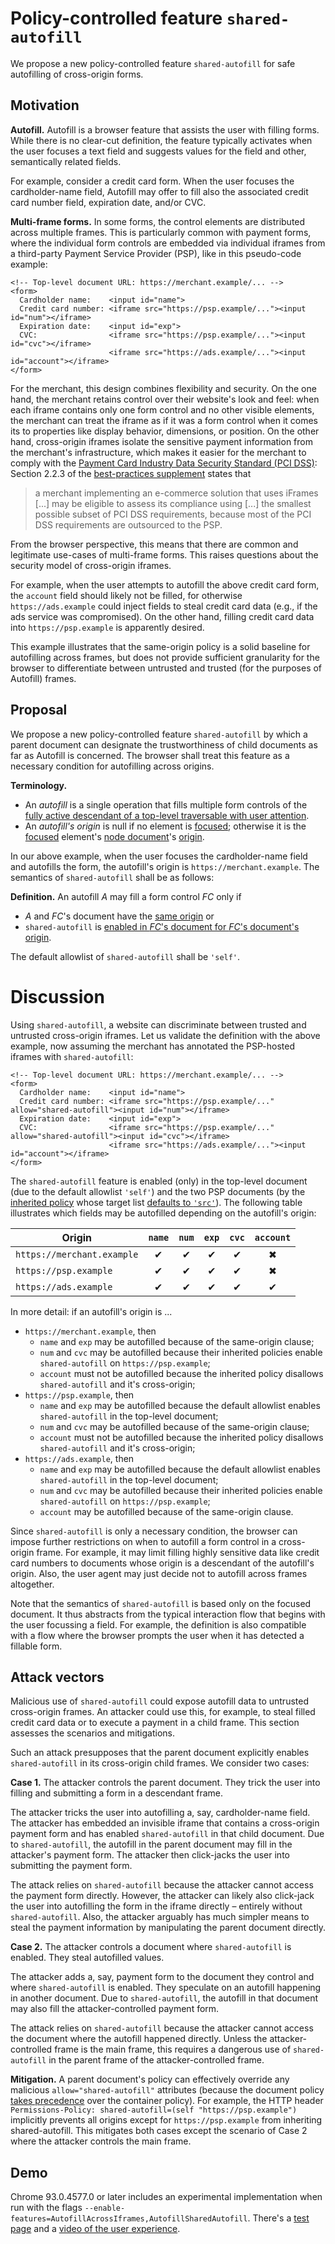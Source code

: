 # Policy-controlled feature `shared-autofill`

We propose a new policy-controlled feature `shared-autofill` for safe autofilling of cross-origin forms.

## Motivation

**Autofill.**
Autofill is a browser feature that assists the user with filling forms.
While there is no clear-cut definition, the feature typically activates when the user focuses a text field and suggests values for the field and other, semantically related fields.

For example, consider a credit card form.
When the user focuses the cardholder-name field, Autofill may offer to fill also the associated credit card number field, expiration date, and/or CVC.

**Multi-frame forms.**
In some forms, the control elements are distributed across multiple frames.
This is particularly common with payment forms, where the individual form controls are embedded via individual iframes from a third-party Payment Service Provider (PSP), like in this pseudo-code example:

```
<!-- Top-level document URL: https://merchant.example/... -->
<form>
  Cardholder name:    <input id="name">
  Credit card number: <iframe src="https://psp.example/..."><input id="num"></iframe>
  Expiration date:    <input id="exp">
  CVC:                <iframe src="https://psp.example/..."><input id="cvc"></iframe>
                      <iframe src="https://ads.example/..."><input id="account"></iframe>
</form>
```

For the merchant, this design combines flexibility and security.
On the one hand, the merchant retains control over their website's look and feel: when each iframe contains only one form control and no other visible elements, the merchant can treat the iframe as if it was a form control when it comes its to properties like display behavior, dimensions, or position.
On the other hand, cross-origin iframes isolate the sensitive payment information from the merchant's infrastructure, which makes it easier for the merchant to comply with the [Payment Card Industry Data Security Standard (PCI DSS)](https://www.pcisecuritystandards.org/): Section 2.2.3 of the [best-practices supplement](https://listings.pcisecuritystandards.org/pdfs/best_practices_securing_ecommerce.pdf) states that
> a merchant implementing an e-commerce solution that uses iFrames [...] may be eligible to assess its compliance using [...] the smallest possible subset of PCI DSS requirements, because most of the PCI DSS requirements are outsourced to the PSP.

From the browser perspective, this means that there are common and legitimate use-cases of multi-frame forms.
This raises questions about the security model of  cross-origin iframes.

For example, when the user attempts to autofill the above credit card form, the `account` field should likely not be filled, for otherwise `https://ads.example` could inject fields to steal credit card data (e.g., if the ads service was compromised).
On the other hand, filling credit card data into `https://psp.example` is apparently desired.

This example illustrates that the same-origin policy is a solid baseline for autofilling across frames, but does not provide sufficient granularity for the browser to differentiate between untrusted and trusted (for the purposes of Autofill) frames.

## Proposal

We propose a new policy-controlled feature `shared-autofill` by which a parent document can designate the trustworthiness of child documents as far as Autofill is concerned.
The browser shall treat this feature as a necessary condition for autofilling across origins.

**Terminology.**
* An *autofill* is a single operation that fills multiple form controls of the [fully active descendant of a top-level traversable with user attention](https://html.spec.whatwg.org/multipage/interaction.html#fully-active-descendant-of-a-top-level-traversable-with-user-attention).
* An *autofill's origin* is null if no element is [focused](https://html.spec.whatwg.org/interaction.html#focused); otherwise it is the [focused](https://html.spec.whatwg.org/interaction.html#focused) element's [node document](https://dom.spec.whatwg.org/#concept-node-document)'s [origin](https://dom.spec.whatwg.org/#concept-document-origin).

In our above example, when the user focuses the cardholder-name field and autofills the form, the autofill's origin is `https://merchant.example`.
The semantics of `shared-autofill` shall be as follows:

**Definition.**
An autofill *A* may fill a form control *FC* only if
* *A* and *FC*'s document have the [same origin](https://html.spec.whatwg.org/multipage/origin.html#same-origin) or
* `shared-autofill` is [enabled in *FC*'s document for *FC*'s document's origin](https://w3c.github.io/webappsec-permissions-policy/#algo-is-feature-enabled).

The default allowlist of `shared-autofill` shall be `'self'`.

# Discussion

Using `shared-autofill`, a website can discriminate between trusted and untrusted cross-origin iframes.
Let us validate the definition with the above example, now assuming the merchant has annotated the PSP-hosted iframes with `shared-autofill`:

```
<!-- Top-level document URL: https://merchant.example/... -->
<form>
  Cardholder name:    <input id="name">
  Credit card number: <iframe src="https://psp.example/..." allow="shared-autofill"><input id="num"></iframe>
  Expiration date:    <input id="exp">
  CVC:                <iframe src="https://psp.example/..." allow="shared-autofill"><input id="cvc"></iframe>
                      <iframe src="https://ads.example/..."><input id="account"></iframe>
</form>
```

The `shared-autofill` feature is enabled (only) in the top-level document (due to the default allowlist `'self'`) and the two PSP documents (by the [inherited policy](https://w3c.github.io/webappsec-permissions-policy/#algo-define-inherited-policy-in-container) whose target list [defaults to `'src'`](https://w3c.github.io/webappsec-permissions-policy/#iframe-allow-attribute)).
The following table illustrates which fields may be autofilled depending on the autofill's origin:

| Origin                     | `name`   | `num`    | `exp`    | `cvc`    | `account` |
|----------------------------|:--------:|:--------:|:--------:|:--------:|:---------:|
| `https://merchant.example` | &#10004; | &#10004; | &#10004; | &#10004; | &#10006;  |
| `https://psp.example`      | &#10004; | &#10004; | &#10004; | &#10004; | &#10006;  |
| `https://ads.example`      | &#10004; | &#10004; | &#10004; | &#10004; | &#10004;  |

In more detail: if an autofill's origin is ...
* `https://merchant.example`, then
  - `name` and `exp` may be autofilled because of the same-origin clause;
  - `num` and `cvc` may be autofilled because their inherited policies enable `shared-autofill` on `https://psp.example`;
  - `account` must not be autofilled because the inherited policy disallows `shared-autofill` and it's cross-origin;
* `https://psp.example`, then
  - `name` and `exp` may be autofilled because the default allowlist enables `shared-autofill` in the top-level document;
  - `num` and `cvc` may be autofilled because of the same-origin clause;
  - `account` must not be autofilled because the inherited policy disallows `shared-autofill` and it's cross-origin;
* `https://ads.example`, then
  - `name` and `exp` may be autofilled because the default allowlist enables `shared-autofill` in the top-level document;
  - `num` and `cvc` may be autofilled because their inherited policies enable `shared-autofill` on `https://psp.example`;
  - `account` may be autofilled because of the same-origin clause.

Since `shared-autofill` is only a necessary condition, the browser can impose further restrictions on when to autofill a form control in a cross-origin frame.
For example, it may limit filling highly sensitive data like credit card numbers to documents whose origin is a descendant of the autofill's origin.
Also, the user agent may just decide not to autofill across frames altogether.

Note that the semantics of `shared-autofill` is based only on the focused document.
It thus abstracts from the typical interaction flow that begins with the user focussing a field.
For example, the definition is also compatible with a flow where the browser prompts the user when it has detected a fillable form.

## Attack vectors

Malicious use of `shared-autofill` could expose autofill data to untrusted cross-origin frames.
An attacker could use this, for example, to steal filled credit card data or to execute a payment in a child frame.
This section assesses the scenarios and mitigations.

Such an attack presupposes that the parent document explicitly enables `shared-autofill` in its cross-origin child frames.
We consider two cases:

**Case 1.**
The attacker controls the parent document.
They trick the user into filling and submitting a form in a descendant frame.

The attacker tricks the user into autofilling a, say, cardholder-name field. The attacker has embedded an invisible iframe that contains a cross-origin payment form and has enabled `shared-autofill` in that child document.
Due to `shared-autofill`, the autofill in the parent document may fill in the attacker's payment form.
The attacker then click-jacks the user into submitting the payment form.

The attack relies on `shared-autofill` because the attacker cannot access the payment form directly.
However, the attacker can likely also click-jack the user into autofilling the form in the iframe directly – entirely without `shared-autofill`.
Also, the attacker arguably has much simpler means to steal the payment information by manipulating the parent document directly.

**Case 2.**
The attacker controls a document where `shared-autofill` is enabled.
They steal autofilled values.

The attacker adds a, say, payment form to the document they control and where `shared-autofill` is enabled.
They speculate on an autofill happening in another document.
Due to `shared-autofill`, the autofill in that document may also fill the attacker-controlled payment form.

The attack relies on `shared-autofill` because the attacker cannot access the document where the autofill happened directly.
Unless the attacker-controlled frame is the main frame, this requires a dangerous use of `shared-autofill` in the parent frame of the attacker-controlled frame.

**Mitigation.**
A parent document's policy can effectively override any malicious `allow="shared-autofill"` attributes (because the document policy [takes precedence](https://w3c.github.io/webappsec-permissions-policy/#algo-define-inherited-policy-in-container) over the container policy).
For example, the HTTP header `Permissions-Policy: shared-autofill=(self "https://psp.example")` implicitly prevents all origins except for `https://psp.example` from inheriting shared-autofill.
This mitigates both cases except the scenario of Case 2 where the attacker controls the main frame.

## Demo

Chrome 93.0.4577.0 or later includes an experimental implementation when run with the flags `--enable-features=AutofillAcrossIframes,AutofillSharedAutofill`.
There's a [test page](https://schwering.github.io/shared-autofill/form.html) and a [video of the user experience](https://www.youtube.com/watch?v=YDH19FygOa4).
